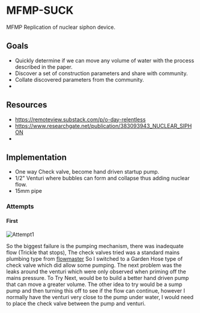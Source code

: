 # MFMP-SUCK
MFMP Replication of nuclear siphon device.

## Goals

- Quickly determine if we can move any volume of water with the process described in the paper.
- Discover a set of construction parameters and share with community.
- Collate discovered parameters from the community.
- 

## Resources

- https://remoteview.substack.com/p/o-day-relentless
- https://www.researchgate.net/publication/383093943_NUCLEAR_SIPHON
- 

## Implementation

- One way Check valve, become hand driven startup pump.
- 1/2" Venturi where bubbles can form and collapse thus adding nuclear flow.
- 15mm pipe

### Attempts

#### First 

![Attempt1](https://github.com/user-attachments/assets/330871e5-4e81-42a1-b889-cc2497ada457)

So the biggest failure is the pumping mechanism, there was inadequate flow (Trickle that stops), The check valves tried was a standard mains plumbing type from [flowmaster](https://www.screwfix.com/p/flomasta-single-check-valve-22mm/61237) So I switched to a Garden Hose type of check valve which did allow some pumping. 
The next problem was the leaks around the venturi which were only observed when priming off the mains pressure.
To Try Next, would be to build a better hand driven pump that can move a greater volume. 
The other idea to try would be a sump pump and then turning this off to see if the flow can continue, however I normally have the venturi very close to the pump under water, I would need to place the check valve between the pump and venturi.
